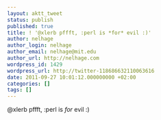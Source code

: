 ```yaml
---
layout: aktt_tweet
status: publish
published: true
title: ! '@xlerb pffft, :perl is *for* evil :)'
author: nelhage
author_login: nelhage
author_email: nelhage@mit.edu
author_url: http://nelhage.com
wordpress_id: 1429
wordpress_url: http://twitter-118686632110063616
date: 2011-09-27 10:01:12.000000000 +02:00
categories: []
tags: []
---
```

@xlerb pffft, :perl is *for* evil :)
